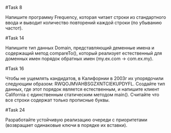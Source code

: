 #Task 8

Напишите программу Frequency, которая читает строки из стандартного ввода и выводит количество повторений каждой строки (по убыванию частот).

#Task 14

Напишите тип данных Domain, представляющий деменные имена и содержащий метод compareTo(), который реализует естественный для доменных имен порядок обратных имен (my.ex.com -> com.ex.my).

#Task 16

Чтобы не ущемлять кандидатов, в Калифорнии в 2003г их упорядочили следующим образом: RWQOJMVAHBSGZXNTCIEKUPDYFL. Создайте тип данных, где этот порядок является естественным, и напишите клиент California с единственным статическим методом main(). Считайте что все строки содержат только прописные буквы.

#Task 24

Разработайте устойчивую реализацию очереди с приоритетами (возвращает одинаковые ключи в порядке их вставки).